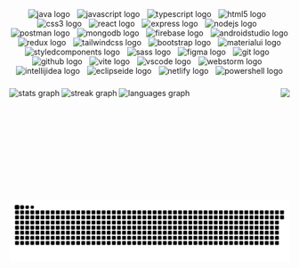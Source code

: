 <h2 align="left"></h2>

###

<div align="center">
  <img src="https://skillicons.dev/icons?i=java" height="56" alt="java logo"  />
  <img width="5" />
  <img src="https://skillicons.dev/icons?i=js" height="56" alt="javascript logo"  />
  <img width="5" />
  <img src="https://skillicons.dev/icons?i=ts" height="56" alt="typescript logo"  />
  <img width="5" />
  <img src="https://skillicons.dev/icons?i=html" height="56" alt="html5 logo"  />
  <img width="5" />
  <img src="https://skillicons.dev/icons?i=css" height="56" alt="css3 logo"  />
  <img width="5" />
  <img src="https://skillicons.dev/icons?i=react" height="56" alt="react logo"  />
  <img width="5" />
  <img src="https://skillicons.dev/icons?i=express" height="56" alt="express logo"  />
  <img width="5" />
  <img src="https://skillicons.dev/icons?i=nodejs" height="56" alt="nodejs logo"  />
  <img width="5" />
  <img src="https://skillicons.dev/icons?i=postman" height="56" alt="postman logo"  />
  <img width="5" />
  <img src="https://skillicons.dev/icons?i=mongodb" height="56" alt="mongodb logo"  />
  <img width="5" />
  <img src="https://skillicons.dev/icons?i=firebase" height="56" alt="firebase logo"  />
  <img width="5" />
  <img src="https://cdn.jsdelivr.net/gh/devicons/devicon/icons/androidstudio/androidstudio-original.svg" height="56" alt="androidstudio logo"  />
  <img width="5" />
  <img src="https://skillicons.dev/icons?i=redux" height="56" alt="redux logo"  />
  <img width="5" />
  <img src="https://skillicons.dev/icons?i=tailwind" height="56" alt="tailwindcss logo"  />
  <img width="5" />
  <img src="https://cdn.jsdelivr.net/gh/devicons/devicon/icons/bootstrap/bootstrap-original.svg" height="56" alt="bootstrap logo"  />
  <img width="5" />
  <img src="https://skillicons.dev/icons?i=materialui" height="56" alt="materialui logo"  />
  <img width="5" />
  <img src="https://skillicons.dev/icons?i=styledcomponents" height="56" alt="styledcomponents logo"  />
  <img width="5" />
  <img src="https://skillicons.dev/icons?i=sass" height="56" alt="sass logo"  />
  <img width="5" />
  <img src="https://cdn.jsdelivr.net/gh/devicons/devicon/icons/figma/figma-original.svg" height="56" alt="figma logo"  />
  <img width="5" />
  <img src="https://skillicons.dev/icons?i=git" height="56" alt="git logo"  />
  <img width="5" />
  <img src="https://skillicons.dev/icons?i=github" height="56" alt="github logo"  />
  <img width="5" />
  <img src="https://skillicons.dev/icons?i=vite" height="56" alt="vite logo"  />
  <img width="5" />
  <img src="https://skillicons.dev/icons?i=vscode" height="56" alt="vscode logo"  />
  <img width="5" />
  <img src="https://cdn.jsdelivr.net/gh/devicons/devicon/icons/webstorm/webstorm-original.svg" height="56" alt="webstorm logo"  />
  <img width="5" />
  <img src="https://skillicons.dev/icons?i=idea" height="56" alt="intellijidea logo"  />
  <img width="5" />
  <img src="https://skillicons.dev/icons?i=eclipse" height="56" alt="eclipseide logo"  />
  <img width="5" />
  <img src="https://skillicons.dev/icons?i=netlify" height="56" alt="netlify logo"  />
  <img width="5" />
  <img src="https://skillicons.dev/icons?i=powershell" height="56" alt="powershell logo"  />
</div>

###

<div align="left">
</div>

###

<img align="right" height="200" src="https://media2.giphy.com/media/v1.Y2lkPTc5MGI3NjExOGJnMDVkYnV5NHllYXl2YnJod3JobjR4MWljMHFncGdrZGdhNTJsciZlcD12MV9pbnRlcm5hbF9naWZfYnlfaWQmY3Q9Zw/QUXYcgCwvCm4cKcrI3/giphy.gif"  />

###

<div align="left">
  <img src="https://github-readme-stats.vercel.app/api?username=nelman25&hide_title=false&hide_rank=false&show_icons=true&include_all_commits=true&count_private=true&disable_animations=false&theme=tokyonight&locale=en&hide_border=true" height="135" alt="stats graph"  />
  <img src="https://streak-stats.demolab.com?user=nelman25&locale=en&mode=daily&theme=tokyonight&hide_border=true&border_radius=5" height="135" alt="streak graph"  />
  <img src="https://github-readme-stats.vercel.app/api/top-langs?username=nelman25&locale=en&hide_title=true&layout=compact&card_width=320&langs_count=12&theme=tokyonight&hide_border=true" height="135" alt="languages graph"  />
</div>

###

<br clear="both">

<img src="https://raw.githubusercontent.com/nelman25/nelman25/output/snake.svg" alt="Snake animation" />

###
